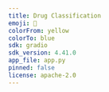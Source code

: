 ```yaml
---
title: Drug Classification
emoji: 🐠
colorFrom: yellow
colorTo: blue
sdk: gradio
sdk_version: 4.41.0
app_file: app.py
pinned: false
license: apache-2.0
---
```

